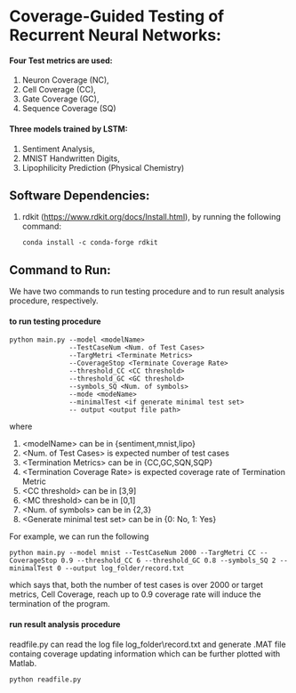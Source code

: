 # Coverage-Guided Testing of Recurrent Neural Networks: 

#### Four Test metrics are used: 
1. Neuron Coverage (NC), 
2. Cell Coverage (CC), 
3. Gate Coverage (GC), 
4. Sequence Coverage (SQ)

#### Three models trained by LSTM: 
1. Sentiment Analysis, 
2. MNIST Handwritten Digits, 
3. Lipophilicity Prediction (Physical Chemistry)

## Software Dependencies: 

1. rdkit (https://www.rdkit.org/docs/Install.html), by running the following command: 

       conda install -c conda-forge rdkit
      
      

## Command to Run: 

We have two commands to run testing procedure and to run result analysis procedure, respectively. 

#### to run testing procedure

    python main.py --model <modelName> 
                   --TestCaseNum <Num. of Test Cases> 
                   --TargMetri <Terminate Metrics> 
                   --CoverageStop <Terminate Coverage Rate> 
                   --threshold_CC <CC threshold> 
                   --threshold_GC <GC threshold> 
                   --symbols_SQ <Num. of symbols> 
                   --mode <modeName> 
                   --minimalTest <if generate minimal test set> 
                   -- output <output file path>

where 
1. \<modelName> can be in {sentiment,mnist,lipo}
2. \<Num. of Test Cases> is expected number of test cases
3. \<Termination Metrics> can be in {CC,GC,SQN,SQP}
4. \<Termination Coverage Rate> is expected coverage rate of Termination Metric
5. \<CC threshold> can be in [3,9]  
6. \<MC threshold> can be in [0,1]
7. \<Num. of symbols> can be in {2,3}
8. \<Generate minimal test set> can be in {0: No, 1: Yes}

For example, we can run the following 

    python main.py --model mnist --TestCaseNum 2000 --TargMetri CC --CoverageStop 0.9 --threshold_CC 6 --threshold_GC 0.8 --symbols_SQ 2 --minimalTest 0 --output log_folder/record.txt

which says that, both the number of test cases is over 2000 or target metrics, Cell Coverage, reach up to 0.9 coverage rate will induce the termination of the program.

#### run result analysis procedure
readfile.py can read the log file log_folder\record.txt and generate .MAT file containg coverage updating information which can be further plotted with Matlab.

    python readfile.py
